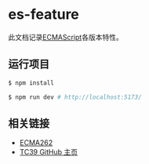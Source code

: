 # es-feature

此文档记录[ECMAScript](https://tc39.es/ecma262/)各版本特性。

## 运行项目

```bash
$ npm install

$ npm run dev # http://localhost:5173/
```

## 相关链接

- [ECMA262](https://tc39.es/ecma262/)
- [TC39 GitHub 主页](https://github.com/tc39)
